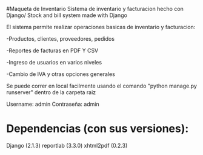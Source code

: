 #Maqueta de Inventario
Sistema de inventario y facturacion hecho con Django/ Stock and bill system made with Django

El sistema permite realizar operaciones basicas de inventario y facturacion:

-Productos, clientes, proveedores, pedidos

-Reportes de facturas en PDF Y CSV

-Ingreso de usuarios en varios niveles

-Cambio de IVA y otras opciones generales

Se puede correr en local facilmente usando el comando "python manage.py runserver" dentro de la carpeta raiz

Username: admin
Contraseña: admin


# Dependencias (con sus versiones):

Django (2.1.3)
reportlab (3.3.0)
xhtml2pdf (0.2.3)
